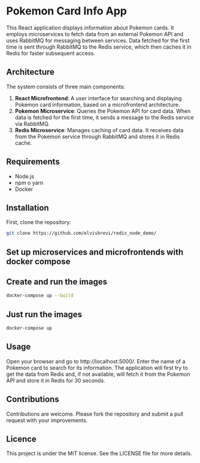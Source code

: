 
# Pokemon Card Info App

This React application displays information about Pokemon cards. It employs microservices to fetch data from an external Pokemon API and uses RabbitMQ for messaging between services. Data fetched for the first time is sent through RabbitMQ to the Redis service, which then caches it in Redis for faster subsequent access.

## Architecture

The system consists of three main components:

1. **React Microfrontend**: A user interface for searching and displaying Pokemon card information, based on a microfrontend architecture.
2. **Pokemon Microservice**: Queries the Pokemon API for card data. When data is fetched for the first time, it sends a message to the Redis service via RabbitMQ.
3. **Redis Microservice**: Manages caching of card data. It receives data from the Pokemon service through RabbitMQ and stores it in Redis cache.

## Requirements

- Node.js
- npm o yarn
- Docker

## Installation

First, clone the repository:

```bash
git clone https://github.com/elvisbrevi/redis_node_demo/
```

## Set up microservices and microfrontends with docker compose
## Create and run the images
```bash
docker-compose up --build
```
## Just run the images
```bash
docker-compose up
```

## Usage

Open your browser and go to http://localhost:5000/. Enter the name of a Pokemon card to search for its information. The application will first try to get the data from Redis and, if not available, will fetch it from the Pokemon API and store it in Redis for 30 seconds.

## Contributions

Contributions are welcome. Please fork the repository and submit a pull request with your improvements.

## Licence

This project is under the MIT license. See the LICENSE file for more details.
